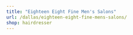 ```yaml
---
title: "Eighteen Eight Fine Men's Salons"
url: /dallas/eighteen-eight-fine-mens-salons/
shop: hairdresser
---
```

